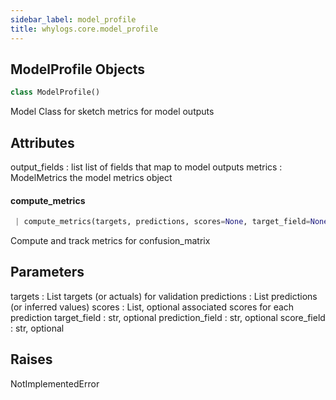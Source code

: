 ```yaml
---
sidebar_label: model_profile
title: whylogs.core.model_profile
---
```


## ModelProfile Objects

```python
class ModelProfile()
```

Model Class for sketch metrics for model outputs

Attributes
----------
output_fields : list
    list of fields that map to model outputs
metrics : ModelMetrics
    the model metrics object

#### compute\_metrics

```python
 | compute_metrics(targets, predictions, scores=None, target_field=None, prediction_field=None, score_field=None)
```

Compute and track metrics for confusion_matrix

Parameters
----------
targets : List
    targets (or actuals) for validation
predictions : List
    predictions (or inferred values)
scores : List, optional
    associated scores for each prediction
target_field : str, optional
prediction_field : str, optional
score_field : str, optional


Raises
------
NotImplementedError


